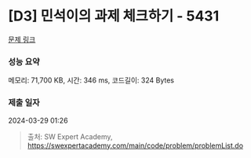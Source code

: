 # [D3] 민석이의 과제 체크하기 - 5431 

[문제 링크](https://swexpertacademy.com/main/code/problem/problemDetail.do?contestProbId=AWVl3rWKDBYDFAXm) 

### 성능 요약

메모리: 71,700 KB, 시간: 346 ms, 코드길이: 324 Bytes

### 제출 일자

2024-03-29 01:26



> 출처: SW Expert Academy, https://swexpertacademy.com/main/code/problem/problemList.do